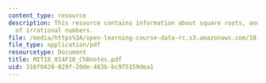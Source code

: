 ```yaml
---
content_type: resource
description: This resource contains information about square roots, and the existence
  of irrational numbers.
file: /media/https%3A/open-learning-course-data-rc.s3.amazonaws.com/18-014-calculus-with-theory-fall-2010/316f0420829f20de483bbc975159dea1_MIT18_014F10_ChBnotes.pdf
file_type: application/pdf
resourcetype: Document
title: MIT18_014F10_ChBnotes.pdf
uid: 316f0420-829f-20de-483b-bc975159dea1
---
```

